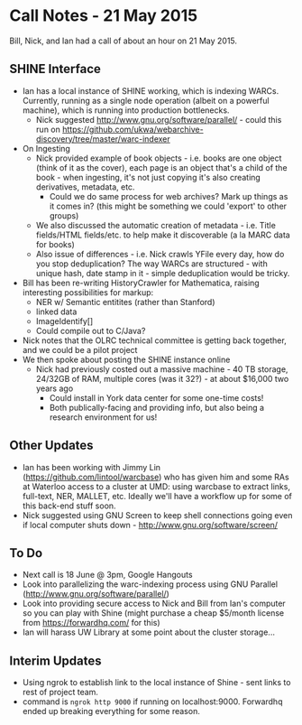 # Call Notes - 21 May 2015

Bill, Nick, and Ian had a call of about an hour on 21 May 2015.

## SHINE Interface

- Ian has a local instance of SHINE working, which is indexing WARCs. Currently, running as a single node operation (albeit on a powerful machine), which is running into production bottlenecks.
    + Nick suggested http://www.gnu.org/software/parallel/ - could this run on https://github.com/ukwa/webarchive-discovery/tree/master/warc-indexer
- On Ingesting
    + Nick provided example of book objects - i.e. books are one object (think of it as the cover), each page is an object that's a child of the book - when ingesting, it's not just copying it's also creating derivatives, metadata, etc.
        * Could we do same process for web archives? Mark up things as it comes in? (this might be something we could 'export' to other groups)
    + We also discussed the automatic creation of metadata - i.e. Title fields/HTML fields/etc. to help make it discoverable (a la MARC data for books)
    + Also issue of differences - i.e. Nick crawls YFile every day, how do you stop deduplication? The way WARCs are structured - with unique hash, date stamp in it - simple deduplication would be tricky.
- Bill has been re-writing HistoryCrawler for Mathematica, raising interesting possibilities for markup:
    + NER w/ Semantic entitites (rather than Stanford)
    + linked data
    + ImageIdentify[]
    + Could compile out to C/Java?
- Nick notes that the OLRC technical committee is getting back together, and we could be a pilot project
- We then spoke about posting the SHINE instance online
    + Nick had previously costed out a massive machine - 40 TB storage, 24/32GB of RAM, multiple cores (was it 32?) - at about $16,000 two years ago
        * Could install in York data center for some one-time costs!
        * Both publically-facing and providing info, but also being a research environment for us!

## Other Updates

- Ian has been working with Jimmy Lin (https://github.com/lintool/warcbase) who has given him and some RAs at Waterloo access to a cluster at UMD: using warcbase to extract links, full-text, NER, MALLET, etc. Ideally we'll have a workflow up for some of this back-end stuff soon.
- Nick suggested using GNU Screen to keep shell connections going even if local computer shuts down - http://www.gnu.org/software/screen/

## To Do
 
- Next call is 18 June @ 3pm, Google Hangouts
- Look into parallelizing the warc-indexing process using GNU Parallel (http://www.gnu.org/software/parallel/)
- Look into providing secure access to Nick and Bill from Ian's computer so you can play with Shine (might purchase a cheap $5/month license from <https://forwardhq.com/> for this)
- Ian will harass UW Library at some point about the cluster storage...

## Interim Updates

- Using ngrok to establish link to the local instance of Shine - sent links to rest of project team.
- command is `ngrok http 9000` if running on localhost:9000. Forwardhq ended up breaking everything for some reason.
